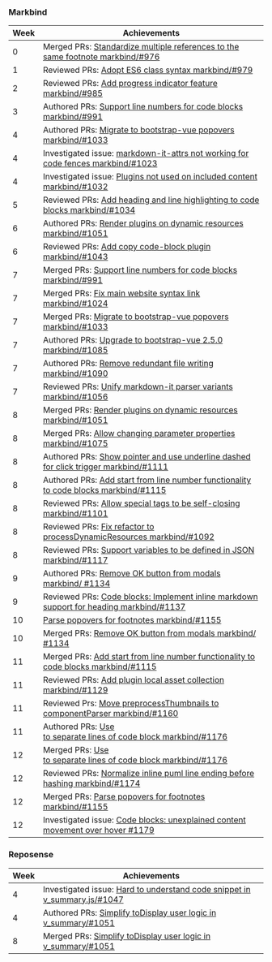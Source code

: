 ### Markbind

Week | Achievements
---- | ------------
0 | Merged PRs: [Standardize multiple references to the same footnote markbind/#976](https://github.com/MarkBind/markbind/pull/976)
1 | Reviewed PRs: [Adopt ES6 class syntax markbind/#979](https://github.com/MarkBind/markbind/pull/979)
2 | Reviewed PRs: [Add progress indicator feature markbind/#985](https://github.com/MarkBind/markbind/pull/985)
3 | Authored PRs: [Support line numbers for code blocks markbind/#991](https://github.com/MarkBind/markbind/pull/991)
4 | Authored PRs: [Migrate to bootstrap-vue popovers markbind/#1033](https://github.com/MarkBind/markbind/pull/1033)
4 | Investigated issue: [markdown-it-attrs not working for code fences markbind/#1023](https://github.com/MarkBind/markbind/issues/1023)
4 | Investigated issue: [Plugins not used on included content markbind/#1032](https://github.com/MarkBind/markbind/issues/1032)
5 | Reviewed PRs: [Add heading and line highlighting to code blocks markbind/#1034](https://github.com/MarkBind/markbind/pull/1034)
6 | Authored PRs: [Render plugins on dynamic resources markbind/#1051](https://github.com/MarkBind/markbind/pull/1051)
6 | Reviewed PRs: [Add copy code-block plugin markbind/#1043](https://github.com/MarkBind/markbind/pull/1043)
7 | Merged PRs: [Support line numbers for code blocks markbind/#991](https://github.com/MarkBind/markbind/pull/991)
7 | Merged PRs: [Fix main website syntax link markbind/#1024](https://github.com/MarkBind/markbind/pull/1024)
7 | Merged PRs: [Migrate to bootstrap-vue popovers markbind/#1033](https://github.com/MarkBind/markbind/pull/1033)
7 | Authored PRs: [Upgrade to bootstrap-vue 2.5.0 markbind/#1085](https://github.com/MarkBind/markbind/pull/1085)
7 | Authored PRs: [Remove redundant file writing markbind/#1090](https://github.com/MarkBind/markbind/pull/1090)
7 | Reviewed PRs: [Unify markdown-it parser variants markbind/#1056](https://github.com/MarkBind/markbind/pull/1056)
8 | Merged PRs: [Render plugins on dynamic resources markbind/#1051](https://github.com/MarkBind/markbind/pull/1051)
8 | Merged PRs: [Allow changing parameter properties markbind/#1075](https://github.com/MarkBind/markbind/pull/1075)
8 | Authored PRs: [Show pointer and use underline dashed for click trigger markbind/#1111](https://github.com/MarkBind/markbind/pull/1111)
8 | Authored PRs: [Add start from line number functionality to code blocks markbind/#1115](https://github.com/MarkBind/markbind/pull/1115)
8 | Reviewed PRs: [Allow special tags to be self-closing markbind/#1101](https://github.com/MarkBind/markbind/pull/1101)
8 | Reviewed PRs: [Fix refactor to processDynamicResources markbind/#1092](https://github.com/MarkBind/markbind/pull/1092)
8 | Reviewed PRs: [Support variables to be defined in JSON markbind/#1117](https://github.com/MarkBind/markbind/pull/1117)
9 | Authored PRs: [Remove OK button from modals markbind/ #1134](https://github.com/MarkBind/markbind/pull/1134)
9 | Reviewed PRs: [Code blocks: Implement inline markdown support for heading markbind/#1137](https://github.com/MarkBind/markbind/pull/1137)
10 | [Parse popovers for footnotes markbind/#1155](https://github.com/MarkBind/markbind/pull/1155)
10 | Merged PRs: [Remove OK button from modals markbind/ #1134](https://github.com/MarkBind/markbind/pull/1134)
11 | Merged PRs: [Add start from line number functionality to code blocks markbind/#1115](https://github.com/MarkBind/markbind/pull/1115)
11 | Reviewed PRs: [Add plugin local asset collection markbind/#1129](https://github.com/MarkBind/markbind/pull/1129)
11 | Reviewed Prs: [Move preprocessThumbnails to componentParser markbind/#1160](https://github.com/MarkBind/markbind/pull/1160)
11 | Authored PRs: [Use <br> to separate lines of code block markbind/#1176](https://github.com/MarkBind/markbind/pull/1176)
12 | Merged PRs: [Use <br> to separate lines of code block markbind/#1176](https://github.com/MarkBind/markbind/pull/1176)
12 | Reviewed PRs: [Normalize inline puml line ending before hashing markbind/#1174](https://github.com/MarkBind/markbind/pull/1174)
12 | Merged PRs: [Parse popovers for footnotes markbind/#1155](https://github.com/MarkBind/markbind/pull/1155)
12 | Investigated issue: [Code blocks: unexplained content movement over hover #1179](https://github.com/MarkBind/markbind/issues/1179)

### Reposense

Week | Achievements
---- | ------------
4 | Investigated issue: [Hard to understand code snippet in v_summary.js/#1047](https://github.com/reposense/RepoSense/issues/1047)
4 | Authored PRs: [Simplify toDisplay user logic in v_summary/#1051](https://github.com/reposense/RepoSense/pull/1051)
8 | Merged PRs: [Simplify toDisplay user logic in v_summary/#1051](https://github.com/reposense/RepoSense/pull/1051)
